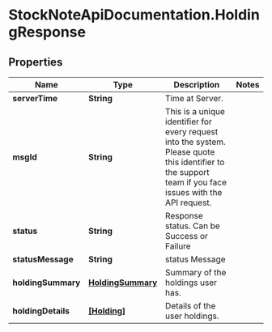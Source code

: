 # StockNoteApiDocumentation.HoldingResponse

## Properties
Name | Type | Description | Notes
------------ | ------------- | ------------- | -------------
**serverTime** | **String** | Time at Server. | 
**msgId** | **String** | This is a unique identifier for every request into the system. Please quote this identifier to the support team if you face issues with the API request. | 
**status** | **String** | Response status. Can be Success or Failure | 
**statusMessage** | **String** | status Message | 
**holdingSummary** | [**HoldingSummary**](HoldingSummary.md) | Summary of the holdings user has. | 
**holdingDetails** | [**[Holding]**](Holding.md) | Details of the user holdings. | 


